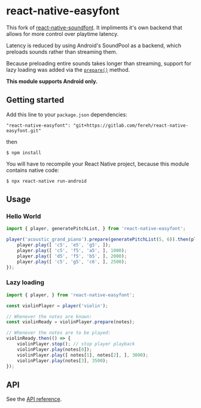 # react-native-easyfont

This fork of [react-native-soundfont](https://github.com/shavashav/react-native-soundfont).
It impliments it's own backend that allows for more control over playtime latency.

Latency is reduced by using Android's SoundPool as a backend,
which preloads sounds rather than streaming them.

Because preloading entire sounds takes longer than streaming,
support for lazy loading was added via the [`prepare()`](API.md) method.

**This module supports Android only.**

## Getting started

Add this line to your `package.json` dependencies:

`"react-native-easyfont": "git+https://gitlab.com/fereh/react-native-easyfont.git"`

then

`$ npm install`

You will have to recompile your React Native project, because this module contains native code:

`$ npx react-native run-android`

## Usage

### Hello World

```javascript
import { player, generatePitchList, } from 'react-native-easyfont';

player('acoustic_grand_piano').prepare(generatePitchList(5, 6)).then(player => {
    player.play([ 'c5', 'e5', 'g5', ]);
    player.play([ 'c5', 'f5', 'a5', ], 1000);
    player.play([ 'd5', 'f5', 'b5', ], 2000);
    player.play([ 'c5', 'g5', 'c6', ], 2500);
});
```

### Lazy loading

```javascript
import { player, } from 'react-native-easyfont';

const violinPlayer = player('violin');

// Whenever the notes are known:
const violinReady = violinPlayer.prepare(notes);

// Whenever the notes are to be played:
violinReady.then(() => {
    violinPlayer.stop(); // stop player playback
    violinPlayer.play(notes[0]);
    violinPlayer.play([ notes[1], notes[2], ], 3000);
    violinPlayer.play(notes[3], 3500);
}); 
```

## API
See the [API reference](API.md).
